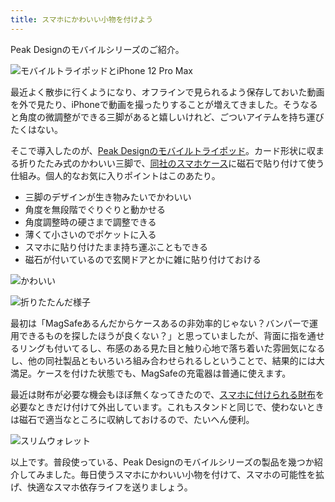 ```yaml
---
title: スマホにかわいい小物を付けよう
---
```

Peak Designのモバイルシリーズのご紹介。

![](https://lh3.googleusercontent.com/eKP0hzLXccGXaT7WP8N3ehfR9wtSE3gpfuTG0tOuSkm7eEunBFrE726dxyvmT8A2yeH2l1r8SyuZ_tr8XxsJkkf_DFqGy4pM5xHt_OWCL6AzACmZIYTQDjG9pu8LFgplCfT8T3ASLHVC0pOjJ0XANr50hFAuCtgUE8tAfs9F85GdfDGnZR5BUaxU "モバイルトライポッドとiPhone 12 Pro Max")

最近よく散歩に行くようになり、オフラインで見られるよう保存しておいた動画を外で見たり、iPhoneで動画を撮ったりすることが増えてきました。そうなると角度の微調整ができる三脚があると嬉しいけれど、ごついアイテムを持ち運びたくはない。

そこで導入したのが、[Peak Designのモバイルトライポッド](https://www.amazon.co.jp/dp/B09FRZPLL3)。カード形状に収まる折りたたみ式のかわいい三脚で、[同社のスマホケース](https://www.amazon.co.jp/dp/B09FP3HP7Z?)に磁石で貼り付けて使う仕組み。個人的なお気に入りポイントはこのあたり。

*   三脚のデザインが生き物みたいでかわいい
*   角度を無段階でぐりぐりと動かせる
*   角度調整時の硬さまで調整できる
*   薄くて小さいのでポケットに入る
*   スマホに貼り付けたまま持ち運ぶこともできる
*   磁石が付いているので玄関ドアとかに雑に貼り付けておける

![](https://lh6.googleusercontent.com/DekfPD_gvR9dw5o48ucgDE3H1t2i_AYIopKgfpvUMhXIdEAt6iHdIBzp_Ucre9lR-g9CW-vSSTAqum2LfoXTMsOjF5b5cnJOPjZ5Ix4z__Bdjxxrbo5wEbrC9XTi-5-FVy2uHTuy3aN-UcScPs92QTQRLar3HcIWXwMIpymuwOYH1ZdF0IzKSTRO "かわいい")

![](https://lh4.googleusercontent.com/i36MrHQnm-DH6AZe2gwJmfyk4wyD256rVGD8tM9oSredaMk52cwBF4psqXX5I8tNho218pBrkx0dwRRWTR1qrD7hbSpiojQplCxKXVwGOhtpxXBPx32zTNdePO9Da5vCknhr4DQPMgkmCZPjdnCqmjFeAaJJ-PVNRwCywAf0tn32jLLOkBJ--yHx "折りたたんだ様子")

最初は「MagSafeあるんだからケースあるの非効率的じゃない？バンパーで運用できるものを探したほうが良くない？」と思っていましたが、背面に指を通せるリングも付いてるし、布感のある見た目と触り心地で落ち着いた雰囲気になるし、他の同社製品ともいろいろ組み合わせられるしということで、結果的には大満足。ケースを付けた状態でも、MagSafeの充電器は普通に使えます。

最近は財布が必要な機会もほぼ無くなってきたので、[スマホに付けられる財布](https://www.amazon.co.jp/dp/B09FSGW671)を必要なときだけ付けて外出しています。これもスタンドと同じで、使わないときは磁石で適当なところに収納しておけるので、たいへん便利。

![](https://lh4.googleusercontent.com/cSWHBomtAxCBtyPHpZeovE3H00UoiXSycCCH0VN6fIQeL1tyYU96Tw1EgJnOq_f4MTdRjw1Qte1uq8wBeluoJKbjNzM8_y_hICzQiVTCpKzTfWMBFbTMSmKiQ8EbAkTMlEj26129KbsCGybV6Ujkt6AHsuDyE5oGa9Fme-Mh70G4LTJEkOosunpR "スリムウォレット")

以上です。普段使っている、Peak Designのモバイルシリーズの製品を幾つか紹介してみました。毎日使うスマホにかわいい小物を付けて、スマホの可能性を拡げ、快適なスマホ依存ライフを送りましょう。
